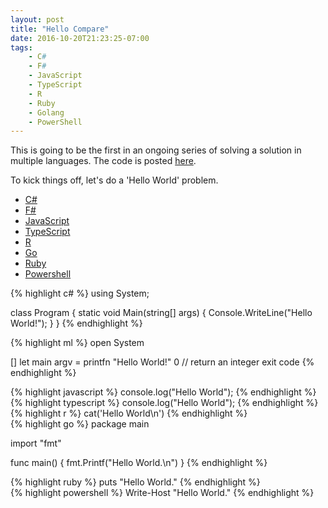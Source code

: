 ```yaml
---
layout: post
title: "Hello Compare"
date: 2016-10-20T21:23:25-07:00
tags:
    - C#
    - F#
    - JavaScript
    - TypeScript
    - R
    - Ruby
    - Golang
    - PowerShell
---
```


This is going to be the first in an ongoing series of solving a solution in multiple languages. The code is posted [here](http://github.com/aatron/compare).

To kick things off, let's do a 'Hello World' problem.

<ul class="nav nav-tabs" data-tabs="codeSnippets" >
  <li role="presentation"><a href="#cs">C#</a></li>
  <li role="presentation"><a href="#fs">F#</a></li>
  <li role="presentation"><a href="#js">JavaScript</a></li>
  <li role="presentation"><a href="#ts">TypeScript</a></li>
  <li role="presentation"><a href="#r">R</a></li>
  <li role="presentation"><a href="#go">Go</a></li>
  <li role="presentation"><a href="#rb">Ruby</a></li>
  <li role="presentation"><a href="#ps">Powershell</a></li>
</ul>
<div id="codeSnippets" class="tab-content">
  <div class="tab-pane" id="cs">
{%  highlight c# %}
using System;

class Program
{
    static void Main(string[] args)
    {
        Console.WriteLine("Hello World!");
    }
}
{%  endhighlight %}
  </div>
  <div class="tab-pane" id="fs">
{%  highlight ml %}
open System

[<EntryPoint>]
let main argv = 
    printfn "Hello World!"
    0 // return an integer exit code
{%  endhighlight %}
  </div>
  <div class="tab-pane" id="js">
{%  highlight javascript %}
console.log("Hello World");
{%  endhighlight %}
  </div>
  <div class="tab-pane" id="ts">
{%  highlight typescript %}
console.log("Hello World");
{%  endhighlight %}
  </div>
  <div class="tab-pane" id="r">
{%  highlight r %}
cat('Hello World\n')
{%  endhighlight %}
  </div>
  <div class="tab-pane" id="go">
{%  highlight go %}
package main

import "fmt"

func main() {
	fmt.Printf("Hello World.\n")
}
{%  endhighlight %}
  </div>
  <div class="tab-pane" id="ruby">
{%  highlight ruby %}
puts "Hello World."
{%  endhighlight %}
  </div>
  <div class="tab-pane" id="powershell">
{%  highlight powershell %}
Write-Host "Hello World."
{%  endhighlight %}
  </div>
</div>
